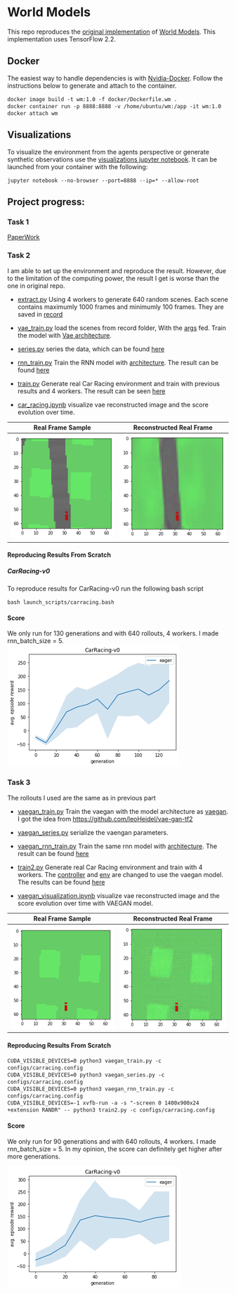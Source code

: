 # World Models
This repo reproduces the [original implementation](https://github.com/hardmaru/WorldModelsExperiments) of [World Models](https://arxiv.org/abs/1803.10122). This implementation uses TensorFlow 2.2.

## Docker
The easiest way to handle dependencies is with [Nvidia-Docker](https://github.com/NVIDIA/nvidia-docker). Follow the instructions below to generate and attach to the container.
```
docker image build -t wm:1.0 -f docker/Dockerfile.wm .
docker container run -p 8888:8888 -v /home/ubuntu/wm:/app -it wm:1.0
docker attach wm
```

## Visualizations
To visualize the environment from the agents perspective or generate synthetic observations use the [visualizations jupyter notebook](WorldModels/visualizations.ipynb). It can be launched from your container with the following:
```
jupyter notebook --no-browser --port=8888 --ip=* --allow-root
```

## Project progress:
### Task 1
[PaperWork](./World_Models_reports.pdf)

### Task 2
I am able to set up the environment and reproduce the result. However, due to the limitation of the computing power, the result I get is worse than the one in original repo.

- [extract.py](WorldModels/extract.py) 
Using 4 workers to generate 640 random scenes. Each scene contains maximumly 1000 frames and minimumly 100 frames. They are saved in [record](WorldModels/results/WorldModels/CarRacing-v0/record)

- [vae_train.py](WorldModels/vae_train.py) 
load the scenes from record folder, With the [args](./WorldModels/configs/carracing.config) fed. Train the model with [Vae architecture](./WorldModels/vae/vae.py).

- [series.py](WorldModels/series.py) 
series the data, which can be found [here](./WorldModels/results/WorldModels/CarRacing-v0/series/series.npz)

- [rnn_train.py](WorldModels/rnn_train.py)
Train the RNN model with [architecture](./WorldModels/rnn/rnn.py). The result can be found [here](./WorldModels/results/WorldModels/CarRacing-v0/tf_rnn)

- [train.py](WorldModels/train.py)
Generate real Car Racing environment and train with previous results and 4 workers. The result can be seen [here](./WorldModels/results/WorldModels/CarRacing-v0/log)

- [car_racing.ipynb](WorldModels/car_racing.ipynb)
visualize vae reconstructed image and the score evolution over time.


Real Frame Sample             |  Reconstructed Real Frame
:-------------------------:|:-------------------------:|
![alt-text-1](imgs/vae_input.png "Real Frame")| ![alt-text-2](imgs/vae_reconstructed.png "Reconstructed Frame") 


#### Reproducing Results From Scratch
##### CarRacing-v0
To reproduce results for CarRacing-v0 run the following bash script
```
bash launch_scripts/carracing.bash
```

#### Score
We only run for 130 generations and with 640 rollouts, 4 workers. I made rnn_batch_size = 5.
![alt text](imgs/vae_score.png "CarRacing-v0")


### Task 3

The rollouts I used are the same as in previous part
- [vaegan_train.py](WorldModels/vaegan_train.py)
Train the vaegan with the model architecture as [vaegan](./WorldModels/vaegan.py). I got the idea from https://github.com/leoHeidel/vae-gan-tf2

- [vaegan_series.py](WorldModels/vaegan_series.py)
serialize the vaengan parameters.

- [vaegan_rnn_train.py](WorldModels/vaegan_rnn_train.py)
Train the same rnn model with [architecture](./WorldModels/vaegan_rnn.py). The result can be found [here](./WorldModels/results/WorldModels/CarRacing-v0/vaegan_rnn)

- [train2.py](WorldModels/train2.py)
Generate real Car Racing environment and train with 4 workers. The [controller](./WorldModels/vaegan_controller.py) and [env](./WorldModels/vaegan_env.py) are changed to use the vaegan model. The results can be found [here](./WorldModels/results/WorldModels/CarRacing-v0/vaegan_log)

- [vaegan_visualization.ipynb](WorldModels/vaegan_visualization.ipynb)
visualize vae reconstructed image and the score evolution over time with VAEGAN model.

Real Frame Sample             |  Reconstructed Real Frame
:-------------------------:|:-------------------------:|
![alt-text-1](imgs/vaegan_input.png "Real Frame")| ![alt-text-2](imgs/vaegan_reconstructed.png "Reconstructed Frame") 


#### Reproducing Results From Scratch
```
CUDA_VISIBLE_DEVICES=0 python3 vaegan_train.py -c configs/carracing.config
CUDA_VISIBLE_DEVICES=0 python3 vaegan_series.py -c configs/carracing.config
CUDA_VISIBLE_DEVICES=0 python3 vaegan_rnn_train.py -c configs/carracing.config
CUDA_VISIBLE_DEVICES=-1 xvfb-run -a -s "-screen 0 1400x900x24 +extension RANDR" -- python3 train2.py -c configs/carracing.config
```

#### Score
We only run for 90 generations and with 640 rollouts, 4 workers. I made rnn_batch_size = 5. 
In my opinion, the score can definitely get higher after more generations.

![alt text](imgs/vaegan_score.png "CarRacing-v0")
